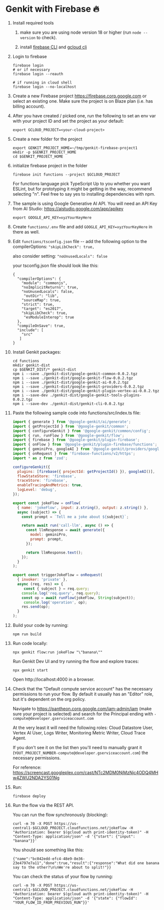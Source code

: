 
# Genkit with Firebase 🔥

1. Install required tools

    1. make sure you are using node version 18 or higher (run `node --version` to check).

    1. install [firebase CLI](https://firebase.google.com/docs/cli) and [gcloud cli](https://cloud.google.com/sdk/docs/install)

1. Login to firebase

   ```
   firebase login
   # or if necessary
   firebase login --reauth

   # if running in cloud shell
   firebase login --no-localhost 
   ```

1. Create a new Firebase project https://firebase.corp.google.com or select an existing one. Make sure the project is on Blaze plan (i.e. has billing account).

1. After you have created / picked one, run the following to set an env var with your project ID and set the project as your default:

    ```
    export GCLOUD_PROJECT=<your-cloud-project>
    ```

1. Create a new folder for the project

   ```
   export GENKIT_PROJECT_HOME=~/tmp/genkit-firebase-project1
   mkdir -p $GENKIT_PROJECT_HOME
   cd $GENKIT_PROJECT_HOME
   ```

1. initialize firebase project in the folder

    ```
    firebase init functions --project $GCLOUD_PROJECT
    ```

    For functions language pick TypeScript
    Up to you whether you want ESLint, but for prototyping it might be getting in the way, recommend selecting "n".
    Feel free to say yes to installing dependencies with npm.

1. The sample is using Google Generative AI API. You will need an API Key from AI Studio: https://aistudio.google.com/app/apikey

    ```
    export GOOGLE_API_KEY=xyzYourKeyHere
    ```

1. Create `functions/.env` file and add `GOOGLE_API_KEY=xyzYourKeyHere` in there as well.

1. Edit `functions/tsconfig.json` file -- add the following option to the compilerOptions: `"skipLibCheck": true,`

    also consider setting: `"noUnusedLocals": false`

    your tsconfig.json file should look like this:
     ```
     {
       "compilerOptions": {
         "module": "commonjs",
         "noImplicitReturns": true,
         "noUnusedLocals": false,
          "outDir": "lib",
         "sourceMap": true,
         "strict": true,
         "target": "es2017",
         "skipLibCheck": true,
          "esModuleInterop": true
       },
       "compileOnSave": true,
       "include": [
         "src"
        ]
     }    
     ```

1. Install Genkit packages:

    ```
    cd functions
    mkdir genkit-dist
    cp $GENKIT_DIST/* genkit-dist
    npm i --save ./genkit-dist/google-genkit-common-0.0.2.tgz
    npm i --save ./genkit-dist/google-genkit-flow-0.0.2.tgz
    npm i --save ./genkit-dist/google-genkit-ai-0.0.2.tgz
    npm i --save ./genkit-dist/google-genkit-providers-0.0.2.tgz 
    npm i --save ./genkit-dist/google-genkit-plugin-vertex-ai-0.0.2.tgz
    npm i --save-dev ./genkit-dist/google-genkit-tools-plugins-0.0.2.tgz
    npm i --save-dev ./genkit-dist/genkit-cli-0.0.2.tgz
    ```

1. Paste the following sample code into functions/src/index.ts file:
     ```javascript
     import { generate } from '@google-genkit/ai/generate';
     import { getProjectId } from '@google-genkit/common';
     import { configureGenkit } from '@google-genkit/common/config';
     import { run, runFlow } from '@google-genkit/flow';
     import { firebase } from '@google-genkit/plugin-firebase';
     import { onFlow } from '@google-genkit/plugin-firebase/functions';
     import { geminiPro, googleAI } from '@google-genkit/providers/google-ai';
     import { onRequest } from 'firebase-functions/v2/https';
     import * as z from 'zod';

     configureGenkit({
       plugins: [firebase({ projectId: getProjectId() }), googleAI()],
       flowStateStore: 'firebase',
       traceStore: 'firebase',
       enableTracingAndMetrics: true,
       logLevel: 'debug',
     });

     export const jokeFlow = onFlow(
       { name: 'jokeFlow', input: z.string(), output: z.string() },
       async (subject) => {
         const prompt = `Tell me a joke about ${subject}`;
  
         return await run('call-llm', async () => {
           const llmResponse = await generate({
             model: geminiPro,
             prompt: prompt,
           });
  
           return llmResponse.text();
         });
       }
     );

     export const triggerJokeFlow = onRequest(
       { invoker: 'private' },
       async (req, res) => {
          const { subject } = req.query;
         console.log('req.query', req.query);
         const op = await runFlow(jokeFlow, String(subject));
          console.log('operation', op);
         res.send(op);
       }
     );
     ```

2. Build your code by running: 
    
    ```
    npm run build
    ```

3. Run code locally: 

    ```
    npx genkit flow:run jokeFlow "\"banana\""
    ```

    Run Genkit Dev UI and try running the flow and explore traces:

    ```
    npx genkit start
    ```

    Open http://localhost:4000 in a browser.

4. Check that the "Default compute service account" has the necessary permissions to run your flow. By default it usually has an "Editor" role, but it's dependent on the org policy.

    Navigate to https://pantheon.corp.google.com/iam-admin/iam (make sure your project is selected) and search for the Principal ending with `-compute@developer.gserviceaccount.com`

    At the very least it will need the following roles: Cloud Datastore User, Vertex AI User, Logs Writer, Monitoring Metric Writer, Cloud Trace Agent.

    If you don't see it on the list then you'll need to manually grant it (`YOUT_PROJECT_NUMBER-compute@developer.gserviceaccount.com`) the necessary permissions.

    For reference: https://screencast.googleplex.com/cast/NTc2MDM0NjMzNjc4ODQ4MHw4ZWU2NDA2YS01Ng

5. Run: 

    ```
    firebase deploy
    ```

6. Run the flow via the REST API.

    You can  run the flow synchronously (blocking):

    ```
    curl -m 70 -X POST https://us-central1-$GCLOUD_PROJECT.cloudfunctions.net/jokeFlow -H "Authorization: bearer $(gcloud auth print-identity-token)" -H "Content-Type: application/json" -d '{"start": {"input": "banana"}}'
    ```

    You should see something like this:
    
    ```
    {"name":"bc042edd-efc4-48e9-8e36-23e4797e7a11","done":true,"result":{"response":"What did one banana say to the other?\n\nWe're about to split!"}}
    ```

    You can check the status of your flow by running:
    ```
    curl -m 70 -X POST https://us-central1-$GCLOUD_PROJECT.cloudfunctions.net/jokeFlow -H "Authorization: bearer $(gcloud auth print-identity-token)" -H "Content-Type: application/json" -d '{"state": {"flowId": "YOUR_FLOW_ID_FROM_PREVIOUS_RUN"}}'
    ```
